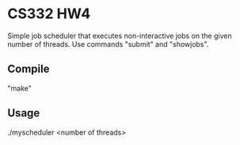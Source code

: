 CS332 HW4
==================================

Simple job scheduler that executes non-interactive jobs on the given number of threads. Use commands "submit" and "showjobs".

Compile
------------------

"make"

Usage
------------------

./myscheduler \<number of threads>
